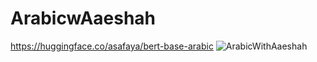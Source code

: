 # ArabicwAaeshah
https://huggingface.co/asafaya/bert-base-arabic
![ArabicWithAaeshah]("C:\Users\omowu\Videos\ArabicwAaeshah.gif")


